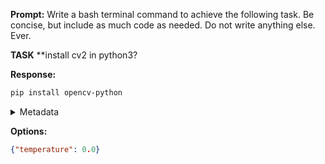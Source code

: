 **Prompt:**
Write a bash terminal command to achieve the following task.
Be concise, but include as much code as needed. Do not write anything else. Ever.

**TASK**
**install cv2 in python3?


**Response:**
```bash
pip install opencv-python
```

<details><summary>Metadata</summary>

- Duration: 844 ms
- Datetime: 2024-01-13T20:16:20.390370
- Model: gpt-4-1106-preview

</details>

**Options:**
```json
{"temperature": 0.0}
```

